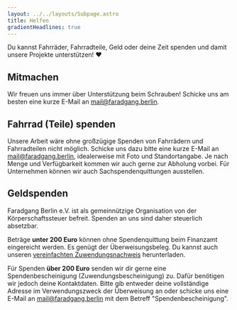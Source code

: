 ```yaml
---
layout: ../../layouts/Subpage.astro
title: Helfen
gradientHeadlines: true
---
```


Du kannst Fahrräder, Fahrradteile, Geld oder deine Zeit spenden und damit unsere Projekte unterstützen! ♥️

## Mitmachen

Wir freuen uns immer über Unterstützung beim Schrauben! Schicke uns am besten eine kurze E-Mail an mail@faradgang.berlin.

## Fahrrad (Teile) spenden

Unsere Arbeit wäre ohne großzügige Spenden von Fahrrädern und Fahrradteilen nicht möglich. Schicke uns dazu bitte eine kurze E-Mail an mail@faradgang.berlin, idealerweise mit Foto und Standortangabe. Je nach Menge und Verfügbarkeit kommen wir auch gerne zur Abholung vorbei. Für Unternehmen können wir auch Sachspendenquittungen ausstellen.

## Geldspenden

Faradgang Berlin e.V. ist als gemeinnützige Organisation von der Körperschaftssteuer befreit. Spenden an uns sind daher steuerlich absetzbar.

Beträge **unter 200 Euro** können ohne Spendenquittung beim Finanzamt eingereicht werden. Es genügt der Überweisungsbeleg. Du kannst auch unseren [vereinfachten Zuwendungsnachweis](.) herunterladen.

Für Spenden **über 200 Euro** senden wir dir gerne eine Spendenbescheinigung (Zuwendungsbescheinigung) zu. Dafür benötigen wir jedoch deine Kontaktdaten. Bitte gib entweder deine vollständige Adresse im Verwendungszweck der Überweisung an oder schicke uns eine E-Mail an mail@faradgang.berlin mit dem Betreff "Spendenbescheinigung".
